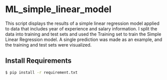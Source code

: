 # ML_simple_linear_model

This script displays the results of a simple linear regression model applied to data that includes year of experience and salary information.
I split the data into training and test sets and used the Training set to train the Simple Linear Regression model. A single prediction was made as an example, and the training and test sets were visualized.

## Install Requirements

```bash
$ pip install -r requirement.txt
```
